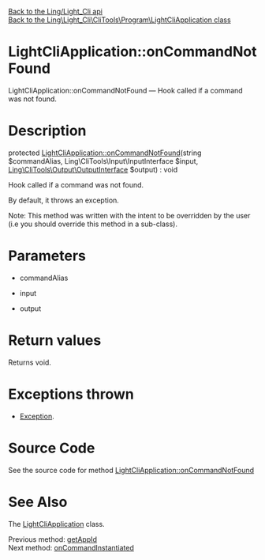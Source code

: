 [Back to the Ling/Light_Cli api](https://github.com/lingtalfi/Light_Cli/blob/master/doc/api/Ling/Light_Cli.md)<br>
[Back to the Ling\Light_Cli\CliTools\Program\LightCliApplication class](https://github.com/lingtalfi/Light_Cli/blob/master/doc/api/Ling/Light_Cli/CliTools/Program/LightCliApplication.md)


LightCliApplication::onCommandNotFound
================



LightCliApplication::onCommandNotFound — Hook called if a command was not found.




Description
================


protected [LightCliApplication::onCommandNotFound](https://github.com/lingtalfi/Light_Cli/blob/master/doc/api/Ling/Light_Cli/CliTools/Program/LightCliApplication/onCommandNotFound.md)(string $commandAlias, Ling\CliTools\Input\InputInterface $input, [Ling\CliTools\Output\OutputInterface](https://github.com/lingtalfi/CliTools/blob/master/doc/api/Ling/CliTools/Output/OutputInterface.md) $output) : void




Hook called if a command was not found.

By default, it throws an exception.

Note: This method was written with the intent to be overridden by the user (i.e you should override this method in a sub-class).



Parameters
================


- commandAlias

    

- input

    

- output

    


Return values
================

Returns void.


Exceptions thrown
================

- [Exception](http://php.net/manual/en/class.exception.php).&nbsp;







Source Code
===========
See the source code for method [LightCliApplication::onCommandNotFound](https://github.com/lingtalfi/Light_Cli/blob/master/CliTools/Program/LightCliApplication.php#L112-L228)


See Also
================

The [LightCliApplication](https://github.com/lingtalfi/Light_Cli/blob/master/doc/api/Ling/Light_Cli/CliTools/Program/LightCliApplication.md) class.

Previous method: [getAppId](https://github.com/lingtalfi/Light_Cli/blob/master/doc/api/Ling/Light_Cli/CliTools/Program/LightCliApplication/getAppId.md)<br>Next method: [onCommandInstantiated](https://github.com/lingtalfi/Light_Cli/blob/master/doc/api/Ling/Light_Cli/CliTools/Program/LightCliApplication/onCommandInstantiated.md)<br>

